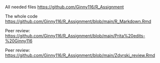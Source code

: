 All needed files https://github.com/Ginny116/R_Assignment

The whole code https://github.com/Ginny116/R_Assignment/blob/main/R_Markdown.Rmd

Peer review: https://github.com/Ginny116/R_Assignment/blob/main/Prita%20edits-%20Ginny116

Peer review: https://github.com/Ginny116/R_Assignment/blob/main/Zdyrski_review.Rmd
